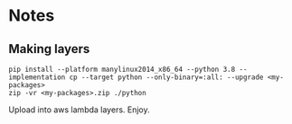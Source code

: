 # Notes

## Making layers

```
pip install --platform manylinux2014_x86_64 --python 3.8 --implementation cp --target python --only-binary=:all: --upgrade <my-packages>
zip -vr <my-packages>.zip ./python
```
Upload into aws lambda layers. Enjoy.
